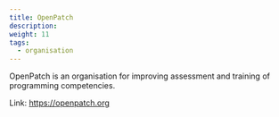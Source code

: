 ```yaml
---
title: OpenPatch
description:
weight: 11
tags:
  - organisation
---
```


OpenPatch is an organisation for improving assessment and training of programming competencies.

Link: https://openpatch.org
